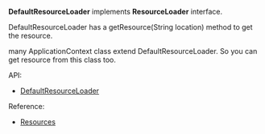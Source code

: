 **DefaultResourceLoader** implements **ResourceLoader** interface.

DefaultResourceLoader has a getResource(String location) method to get the resource.

many ApplicationContext class extend DefaultResourceLoader. So you can get resource from this class too.


API:
- [DefaultResourceLoader](http://docs.spring.io/spring-framework/docs/current/javadoc-api/org/springframework/core/io/DefaultResourceLoader.html)

Reference:
- [Resources](http://docs.spring.io/spring/docs/current/spring-framework-reference/html/resources.html#resources)